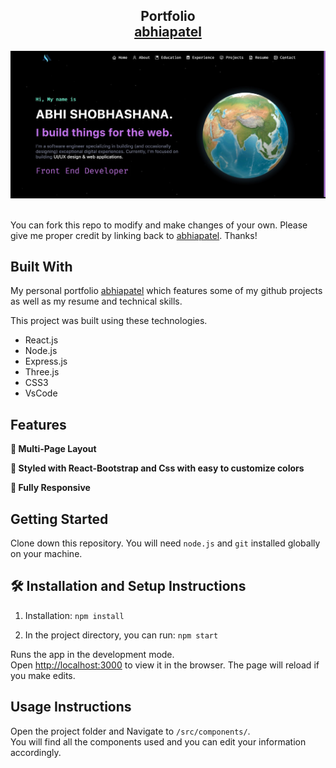 <h2 align="center">
  Portfolio<br/>
  <a href="http://soumya-jit.tech/" target="_blank">abhiapatel</a>
</h2>
<div align="center">
  <img alt="Demo" src="./Images/readme.jpg" />
</div>

<br/>

You can fork this repo to modify and make changes of your own. Please give me proper credit by linking back to [abhiapatel](https://github.com/abhiapatel/Portfolio). Thanks!

## Built With

My personal portfolio <a href="http://soumya-jit.tech/" target="_blank">abhiapatel</a> which features some of my github projects as well as my resume and technical skills.<br/>

This project was built using these technologies.

- React.js
- Node.js
- Express.js
- Three.js
- CSS3
- VsCode


## Features

**📖 Multi-Page Layout**

**🎨 Styled with React-Bootstrap and Css with easy to customize colors**

**📱 Fully Responsive**

## Getting Started

Clone down this repository. You will need `node.js` and `git` installed globally on your machine.

## 🛠 Installation and Setup Instructions

1. Installation: `npm install`

2. In the project directory, you can run: `npm start`

Runs the app in the development mode.\
Open [http://localhost:3000](http://localhost:3000) to view it in the browser.
The page will reload if you make edits.

## Usage Instructions

Open the project folder and Navigate to `/src/components/`. <br/>
You will find all the components used and you can edit your information accordingly.
